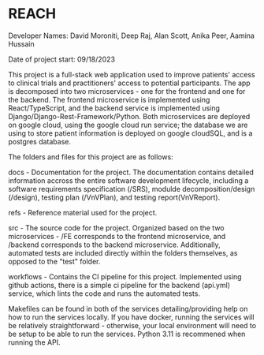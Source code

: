 # REACH

Developer Names: David Moroniti, Deep Raj, Alan Scott, Anika Peer, Aamina Hussain

Date of project start: 09/18/2023

This project is a full-stack web application used to improve patients' access to clinical trials and practitioners' access to potential participants. The app is decomposed into two microservices - one for the frontend and one for the backend. The frontend microservice is implemented using React/TypeScript, and the backend service is implemented using Django/Django-Rest-Framework/Python. Both microservices are deployed on google cloud, using the google cloud run service; the database we are using to store patient information is deployed on google cloudSQL, and is a postgres database.

The folders and files for this project are as follows:

docs - Documentation for the project. The documentation contains detailed information accross the entire software development lifecycle, including a software requirements specification (/SRS), modulde decomposition/design (/design), testing plan (/VnVPlan), and testing report(VnVReport).

refs - Reference material used for the project.

src - The source code for the project. Organized based on the two microservices - /FE corresponds to the frontend microservice, and /backend corresponds to the backend microservice. Additionally, automated tests are included directly within the folders themselves, as opposed to the "test" folder.

workflows - Contains the CI pipeline for this project. Implemented using github actions, there is a simple ci pipeline for the backend (api.yml) service, which lints the code and runs the automated tests.

Makefiles can be found in both of the services detailing/providing help on how to run the services locally. If you have docker, running the services will be relatively straightforward - otherwise, your local environment will need to be setup to be able to run the services. Python 3.11 is recommened when running the API.
